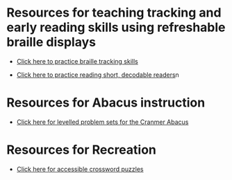 # Resources for teaching tracking and early reading skills using refreshable braille displays

- <a href="https://hunsakerconsulting.github.io/BrailleTracking/" target="_blank">Click here to practice braille tracking skills</a>

- <a href="https://hunsakerconsulting.github.io/DecodableReaders/" target="_blank">Click here to practice reading short, decodable readers</a>n

# Resources for Abacus instruction

- <a href="https://hunsakerconsulting.github.io/SorobanProblemSet/" target="_blank">Click here for levelled problem sets for the Cranmer Abacus</a>

# Resources for Recreation

- <a href="https://hunsakerconsulting.github.io/Crosswords/" target="_blank">Click here for accessible crossword puzzles</a>